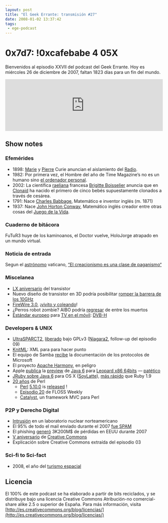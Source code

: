 ```yaml
---
layout: post
title: "El Geek Errante: transmisión #27"
date: 2008-01-02 13:37:42
tags:
 - ege-podcast
---
```


# 0x7d7: !0xcafebabe 4 05X
Bienvenidos al episodio XXVII del podcast del Geek Errante. Hoy es miércoles 26 de diciembre de 2007, faltan 1823 días para un fin del mundo.

<iframe width="100%" height="166" scrolling="no" frameborder="no" src="https://w.soundcloud.com/player/?url=https%3A//api.soundcloud.com/tracks/303036079&amp;color=ff5500&amp;auto_play=false&amp;hide_related=false&amp;show_comments=true&amp;show_user=true&amp;show_reposts=false"></iframe>

## Show notes

### Efemérides
- 1898: [Marie](https://en.wikipedia.org/wiki/Marie_Curie) y [Pierre](https://en.wikipedia.org/wiki/Pierre_Curie) Curie anuncian el aislamiento del [Radio](https://en.wikipedia.org/wiki/Radium).
- 1982: Por primera vez, el Hombre del año de Time Magazine’s no es un humano sino [el ordenador personal](http://content.time.com/time/covers/0,16641,19830103,00.html).
- 2002: La científica [raeliana](https://en.wikipedia.org/wiki/Ra%C3%ABlism) francesa [Brigitte Boisselier](https://en.wikipedia.org/wiki/Brigitte_Boisselier) anuncia que en [Clonaid](https://en.wikipedia.org/wiki/Clonaid) ha nacido el primero de cinco bebés supuestamente clonados a través de cesárea.
- 1791: Nace [Charles Babbage](https://en.wikipedia.org/wiki/Charles_Babbage), Matemático e inventor inglés (m. 1871)
- 1937: Nace [John Horton Conway](https://en.wikipedia.org/wiki/John_Horton_Conway), Matemático inglés creador entre otras cosas del [Juego de la Vida](https://en.wikipedia.org/wiki/Conway's_Game_of_Life).

### Cuaderno de bitácora
FuTuR3 huye de los kaminoanos, el Doctor vuelve, HoloJorge atrapado en un mundo virtual.

### Noticia de entrada
Segun el [astrónomo](https://en.wikipedia.org/wiki/Guy_Consolmagno) vaticano, [“El creacionismo es una clase de paganismo“](https://www.reddit.com/r/reddit.com/comments/5fdh/creationism_dismissed_as_a_kind_of_paganism_by/)

### Miscelanea
- [LX aniversario](https://www.engadget.com/2007/12/16/sixty-years-ago-today-the-transistor-and-modern-electronics/) del transistor
- Nuevo diseño de transistor en 3D podría posibilitar [romper la barrera de los 10GHz](http://arstechnica.com/gadgets/2007/12/new-transistor-design-may-kick-off-race-to-10ghz/)
- [FireWire 3.0](https://en.wikipedia.org/wiki/IEEE_1394#FireWire_S1600_and_S3200), ¡[vivito y coleando](https://hardware.slashdot.org/story/07/12/14/2037209/firewire-spec-to-boost-data-speeds-to-32-gbps)!
- ¿Perros robot zombie? AIBO podría [regresar](https://www.engadget.com/2007/12/09/is-aibo-returning-from-the-dead/) de entre los muertos
- [Estándar europeo](http://web.archive.org/web/20071201083428/http://today.reuters.com/news/articlenews.aspx?type=technologyNews&storyid=2007-11-29T121827Z_01_L29516007_RTRUKOC_0_US-EU-TELECOMS-TELEVISION.xml) para [TV en el móvil](https://hipertextual.com/archivo/2007/11/dvb-h-sera-el-estandar-en-europa-para-la-tv-en-el-movil/): [DVB-H](https://www.dvb.org/)

### Developers & UNIX
- [UltraSPARCT2](http://www.internetnews.com/dev-news/article.php/3715726), [liberado](https://hardware.slashdot.org/story/07/12/12/2250242/sun-niagara-2-cpu-now-open-source) bajo GPLv3 ([Niagara2](https://en.wikipedia.org/wiki/OpenSPARC), follow-up del episodio 09)
- [KnitML](http://boingboing.net/2007/12/12/knitml-standardsdefi.html): XML para para hacer punto
- El equipo de Samba [recibe](http://web.archive.org/web/20081227075754/http://news.samba.org/announcements/pfif/) la documentación de los protocolos de Microsoft
- El proyecto [Apache Harmony](https://en.wikipedia.org/wiki/Apache_Harmony), en peligro
- Apple [publica](http://web.archive.org/web/20081210031509/http://developer.apple.com/java/) la [preview](https://www.engadget.com/2007/12/19/java-6-developer-preview-now-available-for-leopard/) de [Java 6](http://www.javalobby.org/java/forums/t104771.html?) para [Leopard x86 64bits](http://web.archive.org/web/20081021062832/http://cld.blog-city.com/apple_throws_a_small_bone_to_java_developers_soylatte_offer.htm) — [patético](http://www.cultofmac.com/1586/apple-puts-out-java-6-for-leopard-only-pathetic/1586/)
- [JRuby sobre Java 6](http://headius.blogspot.com.es/2007/11/java-6-port-for-os-x-tiger-and-leopard.html) para OS X ([SoyLatte](http://landonf.bikemonkey.org/static/soylatte/)), [más rápido](https://groups.google.com/forum/#!topic/jruby-developers/MEvrxZC4vDU) que Ruby 1.9
- [20 años](http://archive.wired.com/science/discoveries/news/2007/12/dayintech_1218) de Perl
    - [Perl](http://grokbase.com/t/perl/perl5-porters/07cj290tar/perl-5-10-0-is-released) [5.10.0](http://search.cpan.org/~rgarcia/perl-5.10.0/pod/perl5100delta.pod) is [released](https://developers.slashdot.org/story/07/12/19/133214/perl-510-20-year-anniversary) !
    - [Episodio 20](https://www.twit.tv/shows/floss-weekly/episodes/20) de FLOSS Weekly
    - [Catalyst](http://www.catalystframework.org/), un framework MVC para Perl

### P2P y Derecho Digital
- [Intrusión](http://web.archive.org/web/20081121105357/http://www.kriptopolis.org/intrusion-en-laboratorio-nuclear-norteamericano) en un laboratorio nuclear norteamericano
- El 95% de todo el mail enviado durante el 2007 [fue SPAM](https://www.cnet.com/news/study-95-percent-of-all-e-mail-sent-in-2007-was-spam/)
- El phishing [generó](https://it.slashdot.org/story/07/12/19/1528248/32-billion-dollars-lost-to-phishing-in-2007) 3K200M$ de pérdidas en EEUU durante 2007
- [V aniversario](http://es.creativecommons.org/blog/quinto-aniversario/) de [Creative Commons](http://www.20minutos.es/noticia/322028/0/cumple/creative/commons/)
- Explicación sobre Creative Commons extraída del episodio 03

### Sci-fi to Sci-fact
- 2008, el año del [turismo espacial](https://science.slashdot.org/story/07/12/10/1318213/2008-the-year-of-the-spaceship)

## Licencia
El 100% de este podcast se ha elaborado a partir de bits reciclados, y se distribuye bajo una licencia Creative Commons Atribución-no comercial-share alike 2.5 o superior de España. Para más información, visita [http://es.creativecommons.org/blog/licencias/](http://es.creativecommons.org/blog/licencias/)

